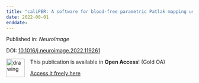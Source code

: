 ```yaml
---
title: "caliPER: A software for blood-free parametric Patlak mapping using PET/MRI input function"
date: 2022-08-01
enddate:
---
```


Published in: *NeuroImage*

DOI: [10.1016/j.neuroimage.2022.119261](https://doi.org/10.1016/j.neuroimage.2022.119261)

<img src="https://upload.wikimedia.org/wikipedia/commons/thumb/7/77/Open_Access_logo_PLoS_transparent.svg/800px-Open_Access_logo_PLoS_transparent.svg.png" alt="drawing" width="50" align="left"/> &nbsp;&nbsp;&nbsp;This publication is available in **Open Access**! (Gold OA)

&nbsp;&nbsp;&nbsp;<a href="https://doi.org/10.1016/j.neuroimage.2022.119261">Access it freely here</a>

